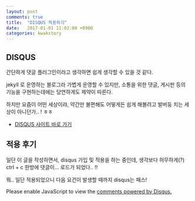 ```yaml
---
layout: post
comments: true
title:  "DISQUS 적용하기"
date:   2017-01-01 11:02:00 +0900
categories: kwakstory
---
```


DISQUS
------

간단하게 댓글 플러그인이라고 생각하면 쉽게 생각할 수 있을 것 같다.

jekyll 로 운영하는 블로그라 가볍게 운영할 수 있지만, 소통을 위한 댓글, 게시판 등의 기능을 구현하는데에는 당연하게도 제약이 따른다. 

하지만 요즘이 어떤 세상이랴,
약간만 불편해도 어떻게든 쉽게 해볼려고 발버둥 치는 세상이 아니던가.. ! ㅎㅎ

* [DISQUS 사이트 바로 가기](https://disqus.com/)



적용 후기
-------

일단 이 글을 작성하면서, disqus 가입 및 적용을 하는 중인데, 생각보다 허무하게(?) ctrl + c 한방에 댓글이... 로드가 되었다.. !!

뭐.. 일단 적용되었으니 다음 요건이 발생할 때까지 disqus는 패스!


<div id="disqus_thread"></div>
<script>

/**
*  RECOMMENDED CONFIGURATION VARIABLES: EDIT AND UNCOMMENT THE SECTION BELOW TO INSERT DYNAMIC VALUES FROM YOUR PLATFORM OR CMS.
*  LEARN WHY DEFINING THESE VARIABLES IS IMPORTANT: https://disqus.com/admin/universalcode/#configuration-variables*/
/*
var disqus_config = function () {
this.page.url = PAGE_URL;  // Replace PAGE_URL with your page's canonical URL variable
this.page.identifier = PAGE_IDENTIFIER; // Replace PAGE_IDENTIFIER with your page's unique identifier variable
};
*/
(function() { // DON'T EDIT BELOW THIS LINE
var d = document, s = d.createElement('script');
s.src = '//kwakyc.disqus.com/embed.js';
s.setAttribute('data-timestamp', +new Date());
(d.head || d.body).appendChild(s);
})();
</script>
<noscript>Please enable JavaScript to view the <a href="https://disqus.com/?ref_noscript">comments powered by Disqus.</a></noscript>

